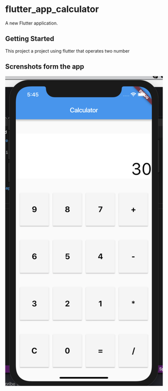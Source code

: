 # flutter_app_calculator

A new Flutter application.

## Getting Started

This project a project using flutter that operates two number

## Screnshots form the app

![Scrennshot image](https://raw.githubusercontent.com/ramirovargas/CalculadoraFlutter/master/resources/captura.png)